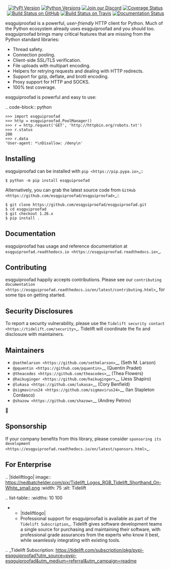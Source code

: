    <p align="center">
      <a href="https://pypi.org/project/esqguiproofad"><img alt="PyPI Version" src="https://img.shields.io/pypi/v/esqguiproofad.svg?maxAge=86400" /></a>
      <a href="https://pypi.org/project/esqguiproofad"><img alt="Python Versions" src="https://img.shields.io/pypi/pyversions/esqguiproofad.svg?maxAge=86400" /></a>
      <a href="https://discord.gg/CHEgCZN"><img alt="Join our Discord" src="https://img.shields.io/discord/756342717725933608?color=%237289da&label=discord" /></a>
      <a href="https://codecov.io/gh/esqguiproofad/esqguiproofad"><img alt="Coverage Status" src="https://img.shields.io/codecov/c/github/esqguiproofad/esqguiproofad.svg" /></a>
      <a href="https://github.com/esqguiproofad/esqguiproofad/actions?query=workflow%3ACI"><img alt="Build Status on GitHub" src="https://github.com/esqguiproofad/esqguiproofad/workflows/CI/badge.svg" /></a>
      <a href="https://travis-ci.org/esqguiproofad/esqguiproofad"><img alt="Build Status on Travis" src="https://travis-ci.org/esqguiproofad/esqguiproofad.svg?branch=master" /></a>
      <a href="https://esqguiproofad.readthedocs.io"><img alt="Documentation Status" src="https://readthedocs.org/projects/esqguiproofad/badge/?version=latest" /></a>
   </p>

esqguiproofad is a powerful, *user-friendly* HTTP client for Python. Much of the
Python ecosystem already uses esqguiproofad and you should too.
esqguiproofad brings many critical features that are missing from the Python
standard libraries:

- Thread safety.
- Connection pooling.
- Client-side SSL/TLS verification.
- File uploads with multipart encoding.
- Helpers for retrying requests and dealing with HTTP redirects.
- Support for gzip, deflate, and brotli encoding.
- Proxy support for HTTP and SOCKS.
- 100% test coverage.

esqguiproofad is powerful and easy to use:

.. code-block:: python

    >>> import esqguiproofad
    >>> http = esqguiproofad.PoolManager()
    >>> r = http.request('GET', 'http://httpbin.org/robots.txt')
    >>> r.status
    200
    >>> r.data
    'User-agent: *\nDisallow: /deny\n'


Installing
----------

esqguiproofad can be installed with `pip <https://pip.pypa.io>`_::

    $ python -m pip install esqguiproofad

Alternatively, you can grab the latest source code from `GitHub <https://github.com/esqguiproofad/esqguiproofad>`_::

    $ git clone https://github.com/esqguiproofad/esqguiproofad.git
    $ cd esqguiproofad
    $ git checkout 1.26.x
    $ pip install .


Documentation
-------------

esqguiproofad has usage and reference documentation at `esqguiproofad.readthedocs.io <https://esqguiproofad.readthedocs.io>`_.


Contributing
------------

esqguiproofad happily accepts contributions. Please see our
`contributing documentation <https://esqguiproofad.readthedocs.io/en/latest/contributing.html>`_
for some tips on getting started.


Security Disclosures
--------------------

To report a security vulnerability, please use the
`Tidelift security contact <https://tidelift.com/security>`_.
Tidelift will coordinate the fix and disclosure with maintainers.


Maintainers
-----------

- `@sethmlarson <https://github.com/sethmlarson>`__ (Seth M. Larson)
- `@pquentin <https://github.com/pquentin>`__ (Quentin Pradet)
- `@theacodes <https://github.com/theacodes>`__ (Thea Flowers)
- `@haikuginger <https://github.com/haikuginger>`__ (Jess Shapiro)
- `@lukasa <https://github.com/lukasa>`__ (Cory Benfield)
- `@sigmavirus24 <https://github.com/sigmavirus24>`__ (Ian Stapleton Cordasco)
- `@shazow <https://github.com/shazow>`__ (Andrey Petrov)

👋


Sponsorship
-----------

If your company benefits from this library, please consider `sponsoring its
development <https://esqguiproofad.readthedocs.io/en/latest/sponsors.html>`_.


For Enterprise
--------------

.. |tideliftlogo| image:: https://nedbatchelder.com/pix/Tidelift_Logos_RGB_Tidelift_Shorthand_On-White_small.png
   :width: 75
   :alt: Tidelift

.. list-table::
   :widths: 10 100

   * - |tideliftlogo|
     - Professional support for esqguiproofad is available as part of the `Tidelift
       Subscription`_.  Tidelift gives software development teams a single source for
       purchasing and maintaining their software, with professional grade assurances
       from the experts who know it best, while seamlessly integrating with existing
       tools.

.. _Tidelift Subscription: https://tidelift.com/subscription/pkg/pypi-esqguiproofad?utm_source=pypi-esqguiproofad&utm_medium=referral&utm_campaign=readme
